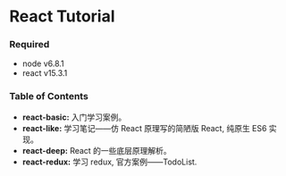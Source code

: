 # React Tutorial


### Required

* node v6.8.1
* react v15.3.1

### Table of Contents

* **react-basic:** 入门学习案例。
* **react-like:** 学习笔记——仿 React 原理写的简陋版 React, 纯原生 ES6 实现。
* **react-deep:** React 的一些底层原理解析。
* **react-redux:** 学习 redux, 官方案例——TodoList.

